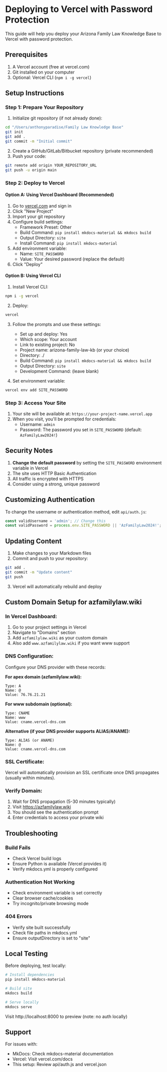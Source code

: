 # Deploying to Vercel with Password Protection

This guide will help you deploy your Arizona Family Law Knowledge Base to Vercel with password protection.

## Prerequisites

1. A Vercel account (free at vercel.com)
2. Git installed on your computer
3. Optional: Vercel CLI (`npm i -g vercel`)

## Setup Instructions

### Step 1: Prepare Your Repository

1. Initialize git repository (if not already done):
```bash
cd "/Users/anthonyparadise/Family Law Knowledge Base"
git init
git add .
git commit -m "Initial commit"
```

2. Create a GitHub/GitLab/Bitbucket repository (private recommended)
3. Push your code:
```bash
git remote add origin YOUR_REPOSITORY_URL
git push -u origin main
```

### Step 2: Deploy to Vercel

#### Option A: Using Vercel Dashboard (Recommended)

1. Go to [vercel.com](https://vercel.com) and sign in
2. Click "New Project"
3. Import your git repository
4. Configure build settings:
   - Framework Preset: Other
   - Build Command: `pip install mkdocs-material && mkdocs build`
   - Output Directory: `site`
   - Install Command: `pip install mkdocs-material`
5. Add environment variable:
   - Name: `SITE_PASSWORD`
   - Value: Your desired password (replace the default)
6. Click "Deploy"

#### Option B: Using Vercel CLI

1. Install Vercel CLI:
```bash
npm i -g vercel
```

2. Deploy:
```bash
vercel
```

3. Follow the prompts and use these settings:
   - Set up and deploy: Yes
   - Which scope: Your account
   - Link to existing project: No
   - Project name: arizona-family-law-kb (or your choice)
   - Directory: ./
   - Build Command: `pip install mkdocs-material && mkdocs build`
   - Output Directory: `site`
   - Development Command: (leave blank)

4. Set environment variable:
```bash
vercel env add SITE_PASSWORD
```

### Step 3: Access Your Site

1. Your site will be available at: `https://your-project-name.vercel.app`
2. When you visit, you'll be prompted for credentials:
   - Username: `admin`
   - Password: The password you set in `SITE_PASSWORD` (default: `AzFamilyLaw2024!`)

## Security Notes

1. **Change the default password** by setting the `SITE_PASSWORD` environment variable in Vercel
2. The site uses HTTP Basic Authentication
3. All traffic is encrypted with HTTPS
4. Consider using a strong, unique password

## Customizing Authentication

To change the username or authentication method, edit `api/auth.js`:

```javascript
const validUsername = 'admin'; // Change this
const validPassword = process.env.SITE_PASSWORD || 'AzFamilyLaw2024!';
```

## Updating Content

1. Make changes to your Markdown files
2. Commit and push to your repository:
```bash
git add .
git commit -m "Update content"
git push
```
3. Vercel will automatically rebuild and deploy

## Custom Domain Setup for azfamilylaw.wiki

### In Vercel Dashboard:

1. Go to your project settings in Vercel
2. Navigate to "Domains" section
3. Add `azfamilylaw.wiki` as your custom domain
4. Also add `www.azfamilylaw.wiki` if you want www support

### DNS Configuration:

Configure your DNS provider with these records:

**For apex domain (azfamilylaw.wiki):**
```
Type: A
Name: @
Value: 76.76.21.21
```

**For www subdomain (optional):**
```
Type: CNAME
Name: www
Value: cname.vercel-dns.com
```

**Alternative (if your DNS provider supports ALIAS/ANAME):**
```
Type: ALIAS (or ANAME)
Name: @
Value: cname.vercel-dns.com
```

### SSL Certificate:

Vercel will automatically provision an SSL certificate once DNS propagates (usually within minutes).

### Verify Domain:

1. Wait for DNS propagation (5-30 minutes typically)
2. Visit https://azfamilylaw.wiki
3. You should see the authentication prompt
4. Enter credentials to access your private wiki

## Troubleshooting

### Build Fails
- Check Vercel build logs
- Ensure Python is available (Vercel provides it)
- Verify mkdocs.yml is properly configured

### Authentication Not Working
- Check environment variable is set correctly
- Clear browser cache/cookies
- Try incognito/private browsing mode

### 404 Errors
- Verify site built successfully
- Check file paths in mkdocs.yml
- Ensure outputDirectory is set to "site"

## Local Testing

Before deploying, test locally:

```bash
# Install dependencies
pip install mkdocs-material

# Build site
mkdocs build

# Serve locally
mkdocs serve
```

Visit http://localhost:8000 to preview (note: no auth locally)

## Support

For issues with:
- MkDocs: Check mkdocs-material documentation
- Vercel: Visit vercel.com/docs
- This setup: Review api/auth.js and vercel.json